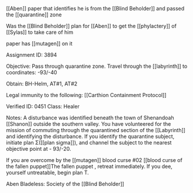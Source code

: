 [[Aben]] paper that identifies he is from the [[Blind Beholder]] and passed the [[quarantine]] zone

Was the [[Blind Beholder]] plan for [[Aben]] to get the [[phylactery]] of [[Sylas]] to take care of him

paper has [[mutagen]] on it

Assignment ID: 3894

Objective: Pass through quarantine zone. Travel through the [[labyrinth]] to coordinates: -93/-40

Obtain: BH-Helm, AT#1, AT#2

Legal immunity to the following:
[[Carthion Containment Protocol]]

Verified ID: 0451     Class: Healer

Notes: A disturbance was identified beneath the town of Shenandoah [[Shanon]] outside the southern valley. You have volunteered for the mission of commuting through the quarantined section of the [[Labyrinth]] and identifying the disturbance. If you identify the quarantine subject, initiate plan Σ([[plan sigma]]), and channel the subject to the nearest objective point at - 93/-20.

If you are overcome by the [[mutagen]] blood curse #02 [[blood curse of the fallen puppet]]The fallen puppet , retreat immediately. If you dee, yourself untreatable, begin plan T.

Aben Bladeless: Society of the [[Blind Beholder]]